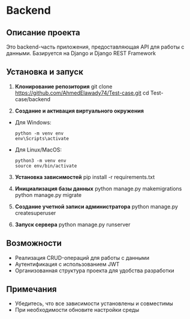 # Backend

## Описание проекта
Это backend-часть приложения, предоставляющая API для работы с данными. Базируется на Django и Django REST Framework

## Установка и запуск
1. **Клонирование репозитория**
git clone https://github.com/AhmedElawady74/Test-case.git
cd Test-case/backend

2. **Создание и активация виртуального окружения**
- Для Windows:
  ```
  python -m venv env
  env\Scripts\activate
  ```
- Для Linux/MacOS:
  ```
  python3 -m venv env
  source env/bin/activate
  ```

3. **Установка зависимостей**
pip install -r requirements.txt

4. **Инициализация базы данных**
python manage.py makemigrations
python manage.py migrate

5. **Создание учетной записи администратора**
python manage.py createsuperuser

6. **Запуск сервера**
python manage.py runserver

## Возможности
- Реализация CRUD-операций для работы с данными
- Аутентификация с использованием JWT
- Организованная структура проекта для удобства разработки

## Примечания
- Убедитесь, что все зависимости установлены и совместимы
- При необходимости обновите настройки среды
